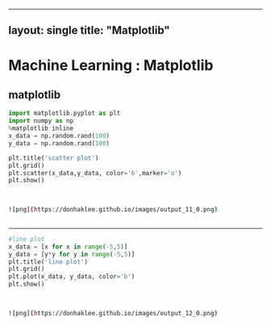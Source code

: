 
---
layout: single
title:  "Matplotlib"
---
# Machine Learning : Matplotlib


## matplotlib
```python
import matplotlib.pyplot as plt
import numpy as np
%matplotlib inline
x_data = np.random.rand(100)
y_data = np.random.rand(100)

plt.title('scatter plot')
plt.grid()
plt.scatter(x_data,y_data, color='b',marker='o')
plt.show()
```
```sh

    
![png](https://donhaklee.github.io/images/output_11_0.png)
    
```

---
```python
#line plot
x_data = [x for x in range(-5,5)]
y_data = [y*y for y in range(-5,5)]
plt.title('line plot')
plt.grid()
plt.plot(x_data, y_data, color='b')
plt.show()
```
```sh

    
![png](https://donhaklee.github.io/images/output_12_0.png)
    
```

